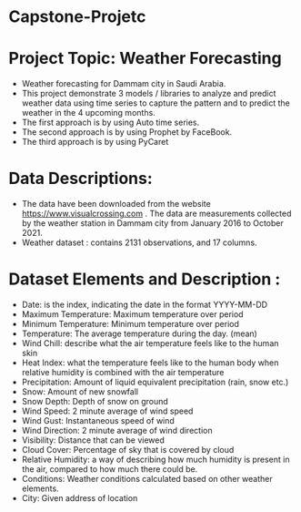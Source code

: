 # Capstone-Projetc
# Project Topic: Weather Forecasting
- Weather forecasting for Dammam city in Saudi Arabia. 
- 	This project demonstrate 3 models / libraries to analyze and predict weather data using time series to capture the pattern and to predict the weather in the 4 upcoming months. 
- The first approach is by using Auto time series.
- The second approach is by using Prophet by FaceBook.
- The third approach is by using PyCaret



# Data Descriptions: 
- 	The data have been downloaded from the website https://www.visualcrossing.com . The data are measurements collected by the weather station in Dammam city from January  2016 to October 2021.
- 	Weather dataset : contains 2131 observations, and 17 columns.

# Dataset Elements and Description : 
- Date: is the index, indicating the date in the format YYYY-MM-DD
- Maximum Temperature:	Maximum temperature over period
- Minimum Temperature: Minimum temperature over period
- Temperature: The average temperature during the day. (mean)
- Wind Chill:	describe what the air temperature feels like to the human skin 
- Heat Index:	what the temperature feels like to the human body when relative humidity is combined with the air temperature
- Precipitation:	Amount of liquid equivalent precipitation (rain, snow etc.)
- Snow:	Amount of new snowfall
- Snow Depth:	Depth of snow on ground
- Wind Speed:	2 minute average of wind speed
- Wind Gust:	Instantaneous speed of wind
- Wind Direction:	2 minute average of wind direction
- Visibility:	Distance that can be viewed
- Cloud Cover:	Percentage of sky that is covered by cloud
- Relative Humidity:	a way of describing how much humidity is present in the air, compared to how much there could be.
- Conditions:	Weather conditions calculated based on other weather elements.
- City:	Given address of location


